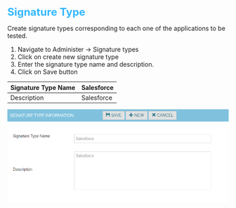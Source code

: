 <span style="color: #33B8FF;font-size: 1.5rem;font-weight: bold;">Signature Type</span>

Create signature types corresponding to each one of the applications to be tested.

1. Navigate to Administer  -> Signature types
2. Click on create new signature type
3. Enter the signature type name and description.
4. Click on Save button

|Signature Type Name    |	Salesforce |
|-----------------------|--------------|
|Description            |	Salesforce |

![signature type](./signaturetype.png)


